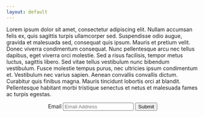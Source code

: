 ```yaml
---
layout: default
---
```


Lorem ipsum dolor sit amet, consectetur adipiscing elit. Nullam accumsan
felis ex, quis sagittis turpis ullamcorper sed. Suspendisse odio augue,
gravida et malesuada sed, consequat quis ipsum. Mauris et pretium velit.
Donec viverra condimentum consequat. Nunc pellentesque arcu nec tellus
dapibus, eget viverra orci molestie. Sed a risus facilisis, tempor metus
luctus, sagittis libero. Sed vitae tellus vestibulum nunc bibendum
vestibulum. Fusce molestie tempus purus, nec ultricies ipsum condimentum
et. Vestibulum nec varius sapien. Aenean convallis convallis dictum.
Curabitur quis finibus magna. Mauris tincidunt lobortis orci at blandit.
Pellentesque habitant morbi tristique senectus et netus et malesuada
fames ac turpis egestas.

<center>
<form method="post" action="https://docs.google.com/forms/d/e/1FAIpQLSfLb_uVg5GhlGEjSjLmUv4EfVIhkq-q9ObMbSGP5g94yL0O8A/formResponse">
  <label>Email</label>
  <input type="email" name="entry.1936193962" placeholder="Email Address" />
  <button type="submit">Submit</button>
</form>
</center>

<!-- <center>
<iframe src="https://docs.google.com/forms/d/e/1FAIpQLSfLb_uVg5GhlGEjSjLmUv4EfVIhkq-q9ObMbSGP5g94yL0O8A/viewform?embedded=true" width="640" height="406" frameborder="0" marginheight="0" marginwidth="0">Ładuję…</iframe>
</center> -->
